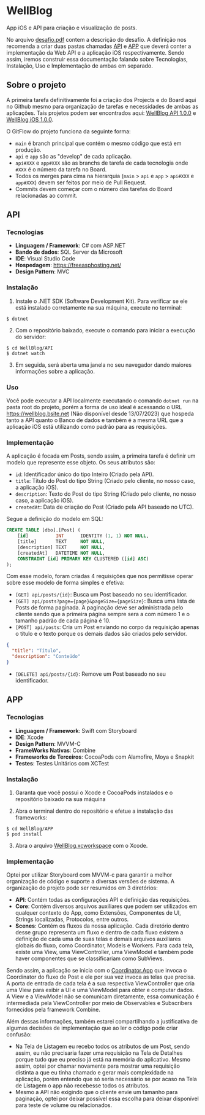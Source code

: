 # WellBlog

App iOS e API para criação e visualização de posts.

No arquivo [desafio.pdf](desafio.pdf) contem a descrição do desafio. A definição nos recomenda a criar duas pastas chamadas [API](API) e [APP](APP) que deverá conter a implementação da Web API e a aplicação iOS respectivamente. Sendo assim, iremos construir essa documentação falando sobre Tecnologias, Instalação, Uso e Implementação de ambas em separado.

## Sobre o projeto

A primeira tarefa definitivamente foi a criação dos Projects e do Board aqui no Github mesmo para organização de tarefas e necessidades de ambas as aplicações. Tais projetos podem ser encontrados aqui: [WellBlog API 1.0.0](https://github.com/users/wnhirsch/projects/4) e [WellBlog iOS 1.0.0](https://github.com/users/wnhirsch/projects/5).

O GitFlow do projeto funciona da seguinte forma:
- `main` é branch principal que contém o mesmo código que está em produção.
- `api` e `app` são as "develop" de cada aplicação.
- `api#XXX` e `app#XXX` são as branchs de tarefa de cada tecnologia onde `#XXX` é o número da tarefa no Board.
- Todos os merges para cima na hierarquia (`main` > `api` e `app` > `api#XXX` e `app#XXX`) devem ser feitos por meio de Pull Request.
- Commits devem começar com o número das tarefas do Board relacionadas ao commit.

## API

### Tecnologias

- **Linguagem / Framework**: C# com ASP.NET
- **Bando de dados**: SQL Server da Microsoft
- **IDE**: Visual Studio Code
- **Hospedagem**: https://freeasphosting.net/
- **Design Pattern**: MVC

### Instalação

1. Instale o .NET SDK (Software Development Kit). Para verificar se ele está instalado corretamente na sua máquina, execute no terminal:
```shell
$ dotnet
```
2. Com o repositório baixado, execute o comando para iniciar a execução do servidor:
```shell
$ cd WellBlog/API
$ dotnet watch
```
3. Em seguida, será aberta uma janela no seu navegador dando maiores informações sobre a aplicação.

### Uso

Você pode executar a API localmente executando o comando `dotnet run` na pasta root do projeto, porém a forma de uso ideal é acessando o URL https://wellblog.bsite.net (Não disponível desde 13/07/2023) que hospeda tanto a API quanto o Banco de dados e também é a mesma URL que a aplicação iOS está utilizando como padrão para as requisições.

### Implementação

A aplicação é focada em Posts, sendo assim, a primeira tarefa é definir um modelo que represente esse objeto. Os seus atributos são:
- `id`: Identificador único do tipo Inteiro (Criado pela API).
- `title`: Título do Post do tipo String (Criado pelo cliente, no nosso caso, a aplicação iOS). 
- `description`: Texto do Post do tipo String (Criado pelo cliente, no nosso caso, a aplicação iOS).
- `createdAt`: Data de criação do Post (Criado pela API baseado no UTC).

Segue a definição do modelo em SQL:
```sql
CREATE TABLE [dbo].[Post] (
    [id]          INT      IDENTITY (1, 1) NOT NULL,
    [title]       TEXT     NOT NULL,
    [description] TEXT     NOT NULL,
    [createdAt]   DATETIME NOT NULL,
    CONSTRAINT [id] PRIMARY KEY CLUSTERED ([id] ASC)
);
```

Com esse modelo, foram criadas 4 requisições que nos permitisse operar sobre esse modelo de forma simples e efetiva:
- `[GET] api/posts/{id}`: Busca um Post baseado no seu identificador.
- `[GET] api/posts?page={page}&pageSize={pageSize}`: Busca uma lista de Posts de forma paginada. A paginação deve ser administrada pelo cliente sendo que a primeira página sempre sera a com número 1 e o tamanho padrão de cada página é 10.
- `[POST] api/posts`: Cria um Post enviando no corpo da requisição apenas o título e o texto porque os demais dados são criados pelo servidor.
```json
{
  "title": "Título",
  "description": "Conteúdo"
}
```
- `[DELETE] api/posts/{id}`: Remove um Post baseado no seu identificador.

## APP

### Tecnologias

- **Linguagem / Framework**: Swift com Storyboard
- **IDE**: Xcode
- **Design Pattern**: MVVM-C
- **FrameWorks Nativas**: Combine
- **Frameworks de Terceiros**: CocoaPods com Alamofire, Moya e Snapkit
- **Testes**: Testes Unitários com XCTest

### Instalação

1. Garanta que você possui o Xcode e CocoaPods instalados e o repositório baixado na sua máquina

2. Abra o terminal dentro do repositório e efetue a instalação das frameworks:
```shell
$ cd WellBlog/APP
$ pod install
```

3. Abra o arquivo [WellBlog.xcworkspace](APP/WellBlog.xcworkspace) com o Xcode.

### Implementação

Optei por utilizar Storyboard com MVVM-c para garantir a melhor organização de código e suporte a diversas versões de sistema. A organização do projeto pode ser resumidos em 3 diretórios:
- **API**: Contém todas as configurações API e definição das requisições.
- **Core**: Contém diversos arquivos auxiliares que podem ser utilizados em qualquer contexto do App, como Extensões, Componentes de UI, Strings localizadas, Protocolos, entre outros.
- **Scenes**: Contém os fluxos da nossa aplicação. Cada diretório dentro desse grupo representa um fluxo e dentro de cada fluxo existem a definição de cada uma de suas telas e demais arquivos auxiliares globais do fluxo, como Coordinator, Models e Workers. Para cada tela, existe uma View, uma ViewController, uma ViewModel e também pode haver componentes que se classificariam como SubViews.

Sendo assim, a aplicação se inicia com o [Coordinator.App](APP/WellBlog/Core/Coordinator/Coordinator.App.swift) que invoca o Coordinator do fluxo de Post e ele por sua vez invoca as telas que precisa. A porta de entrada de cada tela é a sua respectiva ViewController que cria uma View para exibir a UI e uma ViewModel para obter e computar dados. A View e a ViewModel não se comunicam diretamente, essa comunicação é intermediada pela ViewController por meio de Observables e Subscribers fornecidos pela framework Combine.

Além dessas informações, também estarei compartilhando a justificativa de algumas decisões de implementação que ao ler o código pode criar confusão:
- Na Tela de Listagem eu recebo todos os atributos de um Post, sendo assim, eu não precisaria fazer uma requisição na Tela de Detalhes porque tudo que eu preciso já está na memória do aplicativo. Mesmo assim, optei por chamar novamente para mostrar uma requisição distinta a que eu tinha chamado e gerar mais complexidade na aplicação, porém entendo que só seria necessário se por acaso na Tela de Listagem o app não recebesse todos os atributos.
- Mesmo a API não exigindo que o cliente envie um tamanho para paginação, optei por deixar possível essa escolha para deixar disponível para teste de volume ou relacionados.
